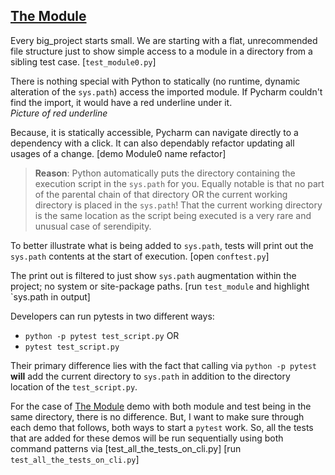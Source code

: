 ## [The Module]

Every big_project starts small. We are starting with a flat, unrecommended file structure just to show simple access to a module in a directory from a sibling test case. \[`test_module0.py`]

There is nothing special with Python to statically (no runtime, dynamic alteration of the `sys.path`) access the imported module. If Pycharm couldn't find the import, it would have a red underline under it.  
*Picture of red underline*

Because, it is statically accessible, Pycharm can navigate directly to a dependency with a click. It can also dependably refactor updating all usages of a change. \[demo Module0 name refactor]

> **Reason**: Python automatically puts the directory containing the execution script in the `sys.path` for you. Equally notable is that no part of the parental chain of that directory OR the current working directory is placed in the `sys.path`! That the current working directory is the same location as the script being executed is a very rare and unusual case of serendipity.

To better illustrate what is being added to `sys.path`, tests will print out the `sys.path` contents at the start of execution.  \[open `conftest.py`]

The print out is filtered to just show `sys.path` augmentation within the project; no system or site-package paths. \[run `test_module` and highlight `sys.path in output]

Developers can run pytests in two different ways:
- `python -p pytest test_script.py` OR
- `pytest test_script.py`

Their primary difference lies with the fact that calling via `python -p pytest` **will** add the current directory to `sys.path` in addition to the directory location of the `test_script.py`.

For the case of [The Module] demo with both module and test being in the same directory, there is no difference. But, I want to make sure through each demo that follows, both ways to start a `pytest` work. So, all the tests that are added for these demos will be run sequentially using both command patterns via \[test_all_the_tests_on_cli.py] \[run `test_all_the_tests_on_cli.py`]

[The Module]: #the-module

